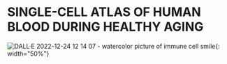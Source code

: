 # SINGLE-CELL ATLAS OF HUMAN BLOOD DURING HEALTHY AGING 

![DALL·E 2022-12-24 12 14 07 - watercolor picture of immune cell  smile](https://user-images.githubusercontent.com/55485726/209450705-139065bc-71ca-4055-90e8-a54c30a3b2a8.png){: width="50%"}
